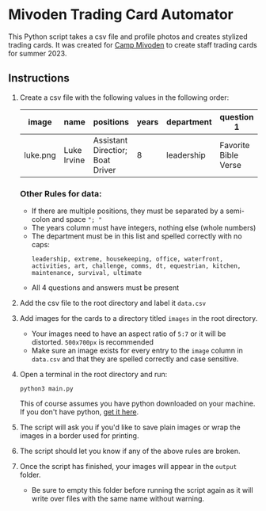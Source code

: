 # Mivoden Trading Card Automator
This Python script takes a csv file and profile photos and creates stylized trading cards. It was created for [Camp Mivoden](https://www.mivoden.com/) to create staff trading cards for summer 2023.

## Instructions
1. Create a csv file with the following values in the following order:

    | image | name | positions | years | department | question 1 | answer 1 | question 2 | answer 2 | question 3 | answer 3 | question 4 | answer 4|
    | -------- | -------- | -------- | -------- | -------- | -------- | -------- | -------- | -------- | -------- | -------- | -------- | -------- |
    | luke.png | Luke Irvine | Assistant Directior; Boat Driver | 8 | leadership | Favorite Bible Verse | John 3:16 | question 2 | answer 2 | question 3 | answer 3 | question 4 | answer 4 |
    
    ### Other Rules for data:
    - If there are multiple positions, they must be separated by a semi-colon and space `"; "`
    - The years column must have integers, nothing else (whole numbers)
    - The department must be in this list and spelled correctly with no caps:
      ```
      leadership, extreme, housekeeping, office, waterfront, activities, art, challenge, comms, dt, equestrian, kitchen, maintenance, survival, ultimate
      ```
    - All 4 questions and answers must be present
2. Add the csv file to the root directory and label it `data.csv`
3. Add images for the cards to a directory titled `images` in the root directory.
    - Your images need to have an aspect ratio of `5:7` or it will be distorted. `500x700px` is recommended
    - Make sure an image exists for every entry to the `image` column in `data.csv` and that they are spelled correctly and case sensitive.
4. Open a terminal in the root directory and run:
      ```
      python3 main.py
      ```
    This of course assumes you have python downloaded on your machine. If you don't have python, [get it here](https://www.python.org/downloads/).
5. The script will ask you if you'd like to save plain images or wrap the images in a border used for printing.
6. The script should let you know if any of the above rules are broken.
7. Once the script has finished, your images will appear in the `output` folder. 
    - Be sure to empty this folder before running the script again as it will write over files with the same name without warning.